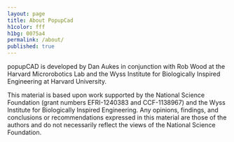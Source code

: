 ```yaml
---
layout: page
title: About PopupCad
h1color: fff
h1bg: 0075a4
permalink: /about/
published: true
---
```


popupCAD is developed by Dan Aukes in conjunction with Rob Wood at the Harvard Microrobotics Lab and the Wyss Institute for Biologically Inspired Engineering at Harvard University.


This material is based upon work supported by the National Science Foundation (grant numbers EFRI-1240383 and CCF-1138967) and the Wyss Institute for Biologically Inspired Engineering. Any opinions, findings, and conclusions or recommendations expressed in this material are those of the authors and do not necessarily reflect the views of the National Science Foundation.
